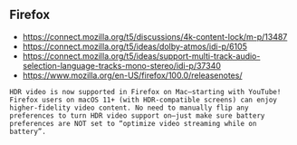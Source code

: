 ## Firefox
- https://connect.mozilla.org/t5/discussions/4k-content-lock/m-p/13487
- https://connect.mozilla.org/t5/ideas/dolby-atmos/idi-p/6105
- https://connect.mozilla.org/t5/ideas/support-multi-track-audio-selection-language-tracks-mono-stereo/idi-p/37340
- https://www.mozilla.org/en-US/firefox/100.0/releasenotes/
```
HDR video is now supported in Firefox on Mac—starting with YouTube! Firefox users on macOS 11+ (with HDR-compatible screens) can enjoy higher-fidelity video content. No need to manually flip any preferences to turn HDR video support on—just make sure battery preferences are NOT set to “optimize video streaming while on battery”.
```

